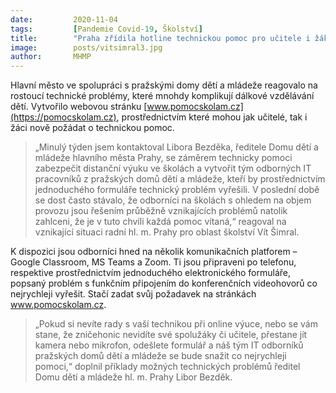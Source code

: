 ```yaml
---
date:         2020-11-04
tags:         [Pandemie Covid-19, Školství]
title:        "Praha zřídila hotline technickou pomoc pro učitele i žáky k zabezpečení online výuky"
image: 	      posts/vitsimral3.jpg
author:       MHMP
---
```


Hlavní město ve spolupráci s pražskými domy dětí a mládeže reagovalo na rostoucí technické problémy, které mnohdy komplikují dálkové vzdělávání dětí. Vytvořilo webovou stránku [www.pomocskolam.cz](https://pomocskolam.cz), prostřednictvím které mohou jak učitelé, tak i žáci nově požádat o technickou pomoc.

> „Minulý týden jsem kontaktoval Libora Bezděka, ředitele Domu dětí a mládeže hlavního města Prahy, se záměrem technicky pomoci zabezpečit distanční výuku ve školách a vytvořit tým odborných IT pracovníků z pražských domů dětí a mládeže, kteří by prostřednictvím jednoduchého formuláře technický problém vyřešili. V poslední době se dost často stávalo, že odborníci na školách s ohledem na objem provozu jsou řešením průběžně vznikajících problémů natolik zahlceni, že je v tuto chvíli každá pomoc vítaná,“ reagoval na vznikající situaci radní hl. m. Prahy pro oblast školství Vít Šimral.

K dispozici jsou odborníci hned na několik komunikačních platforem – Google Classroom, MS Teams a Zoom. Ti jsou připraveni po telefonu, respektive prostřednictvím jednoduchého elektronického formuláře, popsaný problém s funkčním připojením do konferenčních videohovorů co nejrychleji vyřešit. Stačí zadat svůj požadavek na stránkách www.pomocskolam.cz.

> „Pokud si nevíte rady s vaší technikou při online výuce, nebo se vám stane, že zničehonic nevidíte své spolužáky či učitele, přestane jít kamera nebo mikrofon, odešlete formulář a náš tým IT odborníků pražských domů dětí a mládeže se bude snažit co nejrychleji pomoci,“ doplnil příklady možných technických problémů ředitel Domu dětí a mládeže hl. m. Prahy Libor Bezděk.
